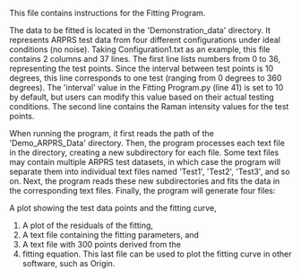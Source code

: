 This file contains instructions for the Fitting Program.

The data to be fitted is located in the 'Demonstration_data' directory. It represents ARPRS test data from four different configurations under ideal conditions (no noise). Taking Configuration1.txt as an example, this file contains 2 columns and 37 lines. The first line lists numbers from 0 to 36, representing the test points. Since the interval between test points is 10 degrees, this line corresponds to one test (ranging from 0 degrees to 360 degrees). The 'interval' value in the Fitting Program.py (line 41) is set to 10 by default, but users can modify this value based on their actual testing conditions. The second line contains the Raman intensity values for the test points.

When running the program, it first reads the path of the 'Demo_ARPRS_Data' directory. Then, the program processes each text file in the directory, creating a new subdirectory for each file. Some text files may contain multiple ARPRS test datasets, in which case the program will separate them into individual text files named 'Test1', 'Test2', 'Test3', and so on. Next, the program reads these new subdirectories and fits the data in the corresponding text files. Finally, the program will generate four files:

A plot showing the test data points and the fitting curve,
1. A plot of the residuals of the fitting,
2. A text file containing the fitting parameters, and
3. A text file with 300 points derived from the 
4. fitting equation. This last file can be used to plot the fitting curve in other software, such as Origin.

